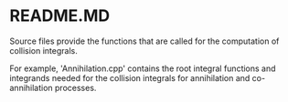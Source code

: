 # README.MD
Source files provide the functions that are called for the computation of collision integrals. 

For example, 'Annihilation.cpp' contains the root integral functions and integrands needed for the collision integrals for annihilation and co-annihilation processes. 
